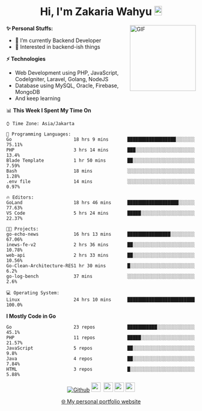 <h1 align="center">Hi, I'm Zakaria Wahyu <img src="https://github.com/TheDudeThatCode/TheDudeThatCode/blob/master/Assets/Hi.gif" width="20px" height="25px"></h1>

<img align="right" alt="GIF" height="175px" src="https://www.nayakapratama.co.id/wp-content/uploads/2019/07/Website-Maintenance.gif" />

**✨ Personal Stuffs:**
- 🔭 I’m currently Backend Developer
- 🌱 Interested in backend-ish things

**⚡ Technologies**
- Web Development using PHP, JavaScript, CodeIgniter, Laravel, Golang, NodeJS
- Database using MySQL, Oracle, Firebase, MongoDB
- And keep learning

<!--START_SECTION:waka-->
📊 **This Week I Spent My Time On** 

```text
⌚︎ Time Zone: Asia/Jakarta

💬 Programming Languages: 
Go                       18 hrs 9 mins       ██████████████████░░░░░░░   75.11% 
PHP                      3 hrs 14 mins       ███░░░░░░░░░░░░░░░░░░░░░░   13.4% 
Blade Template           1 hr 50 mins        ██░░░░░░░░░░░░░░░░░░░░░░░   7.59% 
Bash                     18 mins             ░░░░░░░░░░░░░░░░░░░░░░░░░   1.28% 
.env file                14 mins             ░░░░░░░░░░░░░░░░░░░░░░░░░   0.97%

🔥 Editors: 
GoLand                   18 hrs 46 mins      ███████████████████░░░░░░   77.63% 
VS Code                  5 hrs 24 mins       █████░░░░░░░░░░░░░░░░░░░░   22.37%

🐱‍💻 Projects: 
go-echo-news             16 hrs 13 mins      ████████████████░░░░░░░░░   67.06% 
inews-fe-v2              2 hrs 36 mins       ██░░░░░░░░░░░░░░░░░░░░░░░   10.78% 
web-api                  2 hrs 33 mins       ██░░░░░░░░░░░░░░░░░░░░░░░   10.56% 
Go-Clean-Architecture-RES1 hr 30 mins        █░░░░░░░░░░░░░░░░░░░░░░░░   6.2% 
go-log-bench             37 mins             ░░░░░░░░░░░░░░░░░░░░░░░░░   2.6%

💻 Operating System: 
Linux                    24 hrs 10 mins      █████████████████████████   100.0%

```

**I Mostly Code in Go** 

```text
Go                       23 repos            ███████████░░░░░░░░░░░░░░   45.1% 
PHP                      11 repos            █████░░░░░░░░░░░░░░░░░░░░   21.57% 
JavaScript               5 repos             ██░░░░░░░░░░░░░░░░░░░░░░░   9.8% 
Java                     4 repos             ██░░░░░░░░░░░░░░░░░░░░░░░   7.84% 
HTML                     3 repos             █░░░░░░░░░░░░░░░░░░░░░░░░   5.88%

```



<!--END_SECTION:waka-->

<p align="center">
<a href="https://github.com/zakariawahyu" target="_blank"><img alt="Github" src="https://img.shields.io/badge/GitHub-%2312100E.svg?&style=for-the-badge&logo=Github&logoColor=white" /></a>
<a href="https://www.twitter.com/_zakariawahyu"><img src="https://img.shields.io/badge/twitter-%231DA1F2.svg?&style=for-the-badge&logo=twitter&logoColor=white" height=25></a> 
<a href="https://www.linkedin.com/in/zakariawahyu"><img src="https://img.shields.io/badge/linkedin-%230077B5.svg?&style=for-the-badge&logo=linkedin&logoColor=white" height=25></a> 
<a href="https://www.instagram.com/_zakariawahyu"><img src="https://img.shields.io/badge/instagram-%23E4405F.svg?&style=for-the-badge&logo=instagram&logoColor=white" height=25></a>
<a href="https://medium.com/@zakariawahyu"><img src="https://img.shields.io/badge/Medium-12100E?style=for-the-badge&logo=medium&logoColor=white" height=25></a>
</p>
<p align="center"><a href="https://www.zakariawahyu.com" target="_blank">🌐 My personal portfolio website</a></p>
